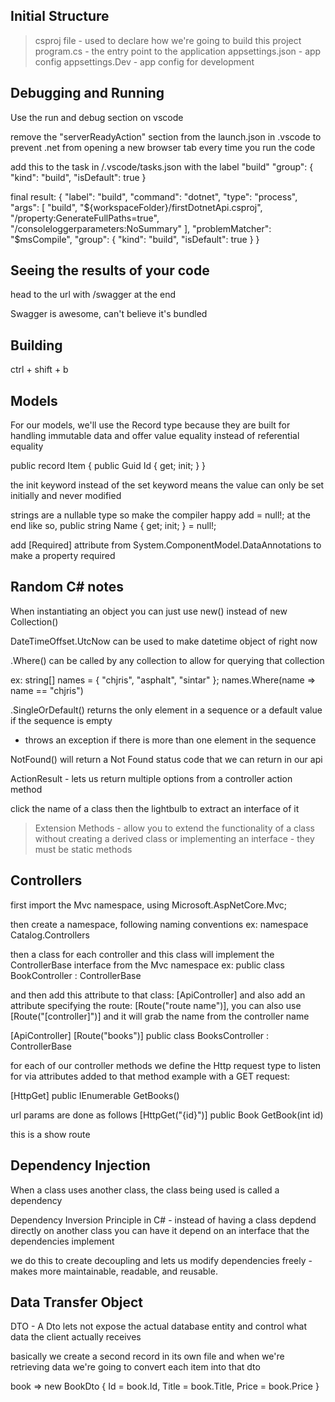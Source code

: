 ## Initial Structure
> csproj file      - used to declare how we're going to build this project
> program.cs       - the entry point to the application
> appsettings.json - app config
> appsettings.Dev  - app config for development




## Debugging and Running
Use the run and debug section on vscode

remove the "serverReadyAction" section from the launch.json in .vscode to prevent .net from opening a new browser tab every time you run the code


add this to the task in /.vscode/tasks.json with the label "build"
"group": {
                "kind": "build",
                "isDefault": true
}



final result:
{
    "label": "build",
    "command": "dotnet",
    "type": "process",
    "args": [
        "build",
        "${workspaceFolder}/firstDotnetApi.csproj",
        "/property:GenerateFullPaths=true",
        "/consoleloggerparameters:NoSummary"
    ],
    "problemMatcher": "$msCompile",
    "group": {
        "kind": "build",
        "isDefault": true
    }
}



## Seeing the results of your code
head to the url with /swagger at the end

Swagger is awesome, can't believe it's bundled


## Building
ctrl + shift + b


## Models
For our models, we'll use the Record type because they are built for handling immutable data and offer value equality instead of referential equality

public record Item
{
    public Guid Id { get; init; }
}

the init keyword instead of the set keyword means the value can only be set initially and never modified

strings are a nullable type so make the compiler happy add = null!; at the end like so,
public string Name { get; init; } = null!;

add [Required] attribute from System.ComponentModel.DataAnnotations to make a property required



## Random C# notes
When instantiating an object you can just use new() instead of new Collection<type>()

DateTimeOffset.UtcNow can be used to make datetime object of right now

.Where() can be called by any collection to allow for querying that collection

ex:
string[] names = { "chjris", "asphalt", "sintar" };
names.Where(name => name == "chjris")

.SingleOrDefault() returns the only element in a sequence or a default value if the sequence is empty
- throws an exception if there is more than one element in the sequence


NotFound() will return a Not Found status code that we can return in our api

ActionResult<Type> - lets us return multiple options from a controller action method


click the name of a class then the lightbulb to extract an interface of it


> Extension Methods - allow you to extend the functionality of a class without creating a derived class or implementing an interface - they must be static methods

## Controllers
first import the Mvc namespace,
using Microsoft.AspNetCore.Mvc;

then create a namespace, following naming conventions
ex: namespace Catalog.Controllers


then a class for each controller and this class will implement the ControllerBase interface from the Mvc namespace
ex: public class BookController : ControllerBase

and then add this attribute to that class: [ApiController] and also add an attribute specifying the route: [Route("route name")], you can also use [Route("[controller]")] and it will grab the name from the controller name

[ApiController]
[Route("books")]
public class BooksController :  ControllerBase

for each of our controller methods we define the Http request type to listen for via attributes added to that method
example with a GET request:

[HttpGet]
public IEnumerable<Book> GetBooks()

url params are done as follows
[HttpGet("{id}")]
public Book GetBook(int id)

this is a show route


## Dependency Injection
When a class uses another class, the class being used is called a dependency

Dependency Inversion Principle in C# - instead of having a class depdend directly on another class you can have it depend on an interface that the dependencies implement

we do this to create decoupling and lets us modify dependencies freely - makes more maintainable, readable, and reusable.


## Data Transfer Object
DTO - A Dto lets not expose the actual database entity and control what data the client actually receives

basically we create a second record in its own file and when we're retrieving data we're going to convert each item into that dto

book => new BookDto
{
    Id = book.Id,
    Title = book.Title,
    Price = book.Price
}





